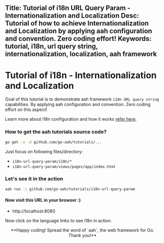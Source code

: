 Title: Tutorial of i18n URL Query Param - Internationalization and Localization
Desc: Tutorial of how to achieve Internationalization and Localization by applying aah configuration and convention. Zero coding effort!
Keywords: tutorial, i18n, url query string, internationalization, localization, aah framework
---
# Tutorial of i18n - Internationalization and Localization

Goal of this tutorial is to demonstrate aah framework `i18n URL query string` capabilities. By applying aah configuration and convention. Zero coding effort on this aspect!

Learn more about i18n configuration and how it works [refer here](/i18n.html).

### How to get the aah tutorials source code?

```bash
go get -u -d github.com/go-aah/tutorials/...
```
Just focus on following files/directory:

  * `i18n-url-query-param/i18n/*`
  * `i18n-url-query-param/views/pages/app/index.html`

### Let's see it in the action

```bash
aah run -i github.com/go-aah/tutorials/i18n-url-query-param
```

#### Now visit this URL in your browser :)

  * http://localhost:8080

Now click on the language links to see i18n in action.

<center>**Happy coding! Spread the word of `aah`, the web framework for Go. Thank you!**</center>
